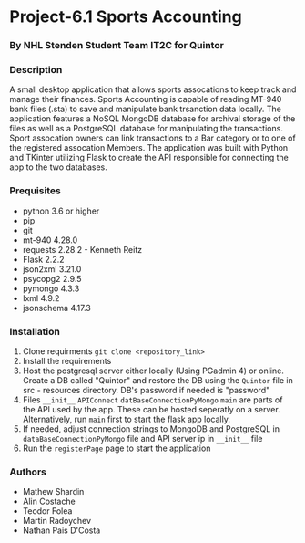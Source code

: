 # Project-6.1 Sports Accounting
### By NHL Stenden Student Team IT2C for Quintor

<h3> Description </h3>
A small desktop application that allows sports assocations to keep track and manage their finances. Sports Accounting is capable of reading MT-940 bank files (.sta) to save and manipulate bank trsanction data locally. The application features a NoSQL MongoDB database for archival storage of the files as well as a PostgreSQL database for manipulating the transactions. 
Sport assocation owners can link transactions to a Bar category or to one of the registered assocation Members.
The application was built with Python and TKinter utilizing Flask to create the API responsible for connecting the app to the two databases.


<h3> Prequisites </h3>

* python 3.6 or higher
* pip
* git
* mt-940 4.28.0
* requests 2.28.2 - Kenneth Reitz
* Flask 2.2.2
* json2xml 3.21.0
* psycopg2 2.9.5
* pymongo 4.3.3
* lxml 4.9.2
* jsonschema 4.17.3


<h3> Installation </h3>

1. Clone requirments
    `git clone <repository_link>` 
2. Install the requirements
3. Host the postgresql server either locally (Using PGadmin 4) or online. Create a DB called "Quintor" and restore the DB using the `Quintor` file in src - resources directory. DB's password if needed is "password"
4. Files `__init__` `APIConnect` `datBaseConnectionPyMongo` `main` are parts of the API used by the app. These can be hosted seperatly on a server. Alternatively, run `main` first to start the flask app locally.
5. If needed, adjust connection strings to MongoDB and PostgreSQL in `dataBaseConnectionPyMongo` file and API server ip in `__init__` file
6. Run the `registerPage` page to start the application 

<h3> Authors </h3>
    
* Mathew Shardin
* Alin Costache
* Teodor Folea
* Martin Radoychev
* Nathan Pais D'Costa



